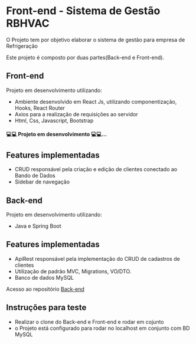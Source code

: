 # Front-end - Sistema de Gestão RBHVAC 

O Projeto tem por objetivo elaborar o sistema de gestão para empresa de Refrigeração

Este projeto é composto por duas partes(Back-end e Front-end).  


## Front-end

Projeto em desenvolvimento utilizando:

- Ambiente desenvolvido em React Js, utilizando componentização, Hooks, React Router
- Axios para a realização de requisições ao servidor 
- Html, Css, Javascript, Bootstrap

<h4> 💻💻 Projeto em desenvolvimento 💻💻... </h4>


## Features implementadas

- CRUD responsável pela criação e edição de clientes conectado ao Bando de Dados
- Sidebar de navegação

## Back-end

Projeto em desenvolvimento utilizando:

- Java e Spring Boot

## Features implementadas

- ApiRest responsável pela implementação do CRUD de cadastros de clientes
- Utilização de padrão MVC, Migrations, VO/DTO.
- Banco de dados MySQL 

Acesso ao repositório [Back-end](https://github.com/RamonBatalha/backrbhvac) 

## Instruções para teste

- Realizar o clone do Back-end e Front-end e rodar em cojunto
- o Projeto está configurado para rodar no localhost em conjunto com BD MySQL
